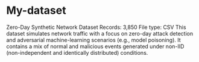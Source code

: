 # My-dataset
Zero-Day Synthetic Network Dataset  Records: 3,850 File type: CSV  This dataset simulates network traffic with a focus on zero-day attack detection and adversarial machine-learning scenarios (e.g., model poisoning). It contains a mix of normal and malicious events generated under non-IID (non-independent and identically distributed) conditions.
